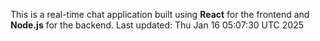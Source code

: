 This is a real-time chat application built using **React** for the frontend and **Node.js** for the backend.
Last updated: Thu Jan 16 05:07:30 UTC 2025

